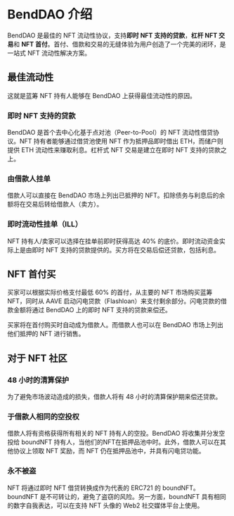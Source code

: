 # BendDAO 介绍

BendDAO 是最佳的 NFT 流动性协议，支持**即时 NFT 支持的贷款**，**杠杆 NFT 交易**和 **NFT 首付**。首付、借款和交易的无缝体验为用户创造了一个完美的闭环，是一站式 NFT 流动性解决方案。

## 最佳流动性

这就是蓝筹 NFT 持有人能够在 BendDAO 上获得最佳流动性的原因。

### 即时 NFT 支持的贷款

BendDAO 是首个去中心化基于点对池（Peer-to-Pool）的 NFT 流动性借贷协议。NFT 持有者能够通过借贷池使用 NFT 作为抵押品即时借出 ETH，而储户则提供 ETH 流动性来赚取利息。杠杆式 NFT 交易是建立在即时 NFT 支持的贷款之上。

### 由借款人挂单

借款人可以直接在 BendDAO 市场上列出已抵押的 NFT。扣除债务与利息后的余额将在交易后转给借款人（卖方）。&#x20;

### 即时流动性挂单（ILL）

NFT 持有人/卖家可以选择在挂单前即时获得高达 40% 的底价。即时流动资金实际上是由即时 NFT 支持的贷款提供的。买方将在交易后偿还贷款，包括利息。&#x20;

## NFT 首付买

买家可以根据实际价格支付最低 60% 的首付，从主要的 NFT 市场购买蓝筹 NFT，同时从 AAVE 启动闪电贷款（Flashloan）来支付剩余部分。闪电贷款的借款金额将通过 BendDAO 上的即时 NFT 支持的贷款来偿还。

买家将在首付购买时自动成为借款人。而借款人也可以在 BendDAO 市场上列出他们抵押的 NFT 进行销售。

## 对于 NFT 社区

### 48 小时的清算保护&#x20;

为了避免市场波动造成的损失，借款人将有 48 小时的清算保护期来偿还贷款。&#x20;

### 于借款人相同的空投权&#x20;

借款人将有资格获得所有相关的 NFT 持有人的空投。BendDAO 将收集并分发空投给 boundNFT 持有人，当他们的NFT在抵押品池中时。此外，借款人可以在其他协议上领取 NFT 奖励，而 NFT 仍在抵押品池中，并具有闪电贷功能。&#x20;

### 永不被盗&#x20;

NFT 将通过即时 NFT 借贷转换成作为代表的 ERC721 的 boundNFT。boundNFT 是不可转让的，避免了盗窃的风险。另一方面，boundNFT 具有相同的数字自我表达，可以在支持 NFT 头像的 Web2 社交媒体平台上使用。
